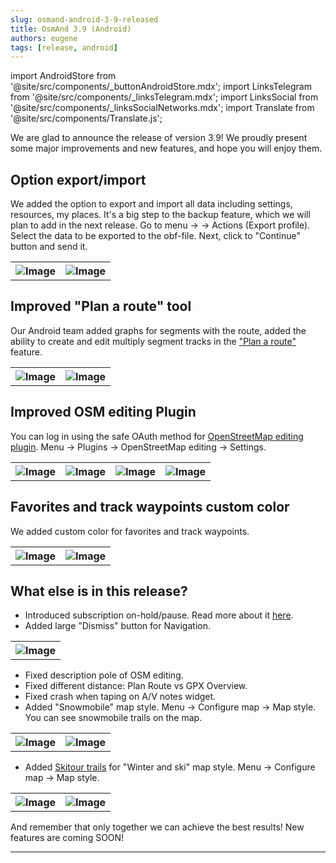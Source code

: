```yaml
---
slug: osmand-android-3-9-released
title: OsmAnd 3.9 (Android)
authors: eugene
tags: [release, android]
---
```

import AndroidStore from '@site/src/components/_buttonAndroidStore.mdx';
import LinksTelegram from '@site/src/components/_linksTelegram.mdx';
import LinksSocial from '@site/src/components/_linksSocialNetworks.mdx';
import Translate from '@site/src/components/Translate.js';


We are glad to announce the release of version 3.9! We proudly present some major improvements and new features, and hope you will enjoy them.

<!--truncate-->

## Option export/import

We added the option to export and import all data including settings, resources, my places. It's a big step to the backup feature, which we will plan to add in the next release.
Go to menu → <Translate android="yes" id="configure_profile" /> → Actions (Export profile). Select the data to be exported to the obf-file. Next, click to "Continue" button and send it.

<table class="blogimage">
  <tr>
    <th><img src={require('./1.jpg').default} alt="Image"/></th>
    <th><img src={require('./2.jpg').default} alt="Image"/></th>
      </tr>
</table> 

## Improved "Plan a route" tool

Our Android team added graphs for segments with the route, added the ability to create and edit multiply segment tracks in the <a href="https://osmand.net/features/plan-route">"Plan a route"</a> feature.

<table class="blogimage">
  <tr>
    <th><img src={require('./3.jpg').default} alt="Image"/></th>
    <th><img src={require('./5.jpg').default} alt="Image"/></th>
      </tr>
</table> 

## Improved OSM editing Plugin

You can log in using the safe OAuth method for <a href="https://osmand.net/features/osm-editing-plugin">OpenStreetMap editing plugin</a>. Menu → Plugins → OpenStreetMap editing → Settings.

<table class="blogimage">
  <tr>
    <th><img src={require('./5.jpg').default} alt="Image"/></th>
    <th><img src={require('./6.jpg').default} alt="Image"/></th>
    <th><img src={require('./7.jpg').default} alt="Image"/></th>
    <th><img src={require('./8.jpg').default} alt="Image"/></th>
      </tr>
</table> 

## Favorites and track waypoints custom color

We added custom color for favorites and track waypoints.

<table class="blogimage">
  <tr>
    <th><img src={require('./9.jpg').default} alt="Image"/></th>
    <th><img src={require('./10.jpg').default} alt="Image"/></th>
      </tr>
</table> 

## What else is in this release?

* Introduced subscription on-hold/pause. Read more about it <a href="https://support.google.com/googleplay/answer/7018481?co=GENIE.Platform%3DAndroid&hl=en">here</a>.
* Added large "Dismiss" button for Navigation.

<table class="blogimage">
  <tr>
    <th><img src={require('./11.jpg').default} alt="Image"/></th>
      </tr>
</table> 

* Fixed description pole of OSM editing.
* Fixed different distance: Plan Route vs GPX Overview.
* Fixed crash when taping on A/V notes widget.
* Added "Snowmobile" map style. Menu → Configure map → Map style. You can see snowmobile trails on the map.

<table class="blogimage">
  <tr>
    <th><img src={require('./12.jpg').default} alt="Image"/></th>
    <th><img src={require('./13.jpg').default} alt="Image"/></th>
      </tr>
</table> 

* Added <a href="https://en.wikipedia.org/wiki/Ski_touring">Skitour trails</a> for "Winter and ski" map style. Menu → Configure map → Map style.

<table class="blogimage">
  <tr>
    <th><img src={require('./14.jpg').default} alt="Image"/></th>
    <th><img src={require('./15.jpg').default} alt="Image"/></th>
      </tr>
</table> 

And remember that only together we can achieve the best results!
New features are coming SOON!

____________________________ 

<LinksSocial/>

<LinksTelegram/>
<AndroidStore/>
